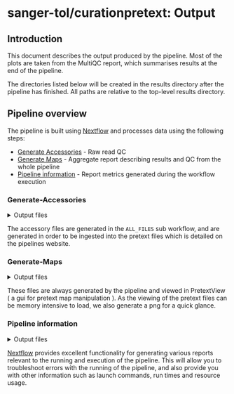 # sanger-tol/curationpretext: Output

## Introduction

This document describes the output produced by the pipeline. Most of the plots are taken from the MultiQC report, which summarises results at the end of the pipeline.

The directories listed below will be created in the results directory after the pipeline has finished. All paths are relative to the top-level results directory.

<!-- TODO nf-core: Write this documentation describing your workflow's output -->

## Pipeline overview

The pipeline is built using [Nextflow](https://www.nextflow.io/) and processes data using the following steps:

- [Generate Accessories](#generate-accessories) - Raw read QC
- [Generate Maps](#generate-maps) - Aggregate report describing results and QC from the whole pipeline
- [Pipeline information](#pipeline-information) - Report metrics generated during the workflow execution

### Generate-Accessories

<details markdown="1">
<summary>Output files</summary>

- `accessoriy_files/`
  - `coverage.bigWig`: Graph file containing coverage data. For Pretext ingestion.
  - `halfcoverage.bigWig`: Graph file containing coverage data where coverage is equal to half the max.
  - `maxcoverage.bigWig`: Graph file containing coverage data where coverage is max.
  - `*_gap.bedgraph`: Bed graph with locations of gaps in the sequence. For Pretext ingestion.
  - `*_telomere.bed`: Bed file containing telomeric motif site.
  - `*_telomere.bedgraph`: Bed graph with locations of telomeric motif. For Pretext ingestion.
  - `*_repeat_density.bigWig`: Graph file containing relative repeat density across the genome. For Pretext ingestion.
  </details>

The accessory files are generated in the `ALL_FILES` sub workflow, and are generated in order to be ingested into the pretext files which is detailed on the pipelines website.

### Generate-Maps

<details markdown="1">
<summary>Output files</summary>

- `pretext_maps/`
  - `hic_hr.pretext`: A Hi-Res pretext file generated by PretextMap.
  - `hic_normal.pretext`: The standard pretext file generated by PretextMap.
  - `hic_normalFullMap.png`: A static image of the normal.pretext file.

</details>

These files are always generated by the pipeline and viewed in PretextView ( a gui for pretext map manipulation ). As the viewing of the pretext files can be memory intensive to load, we also generate a png for a quick glance.

### Pipeline information

<details markdown="1">
<summary>Output files</summary>

- `pipeline_info/`
  - Reports generated by Nextflow: `execution_report.html`, `execution_timeline.html`, `execution_trace.txt` and `pipeline_dag.dot`/`pipeline_dag.svg`.
  - Reports generated by the pipeline: `pipeline_report.html`, `pipeline_report.txt` and `software_versions.yml`. The `pipeline_report*` files will only be present if the `--email` / `--email_on_fail` parameter's are used when running the pipeline.
  - Reformatted samplesheet files used as input to the pipeline: `samplesheet.valid.csv`.

</details>

[Nextflow](https://www.nextflow.io/docs/latest/tracing.html) provides excellent functionality for generating various reports relevant to the running and execution of the pipeline. This will allow you to troubleshoot errors with the running of the pipeline, and also provide you with other information such as launch commands, run times and resource usage.
